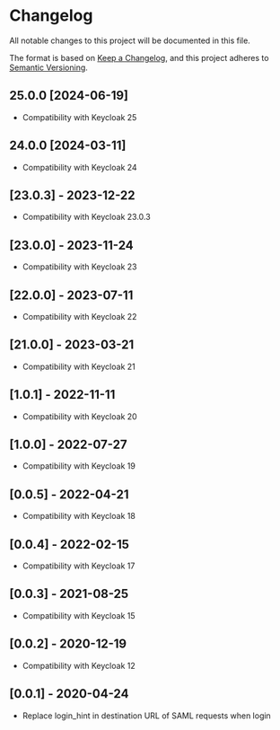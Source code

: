 # Changelog

All notable changes to this project will be documented in this file.

The format is based on [Keep a Changelog](https://keepachangelog.com/en/1.0.0/),
and this project adheres to [Semantic Versioning](https://semver.org/spec/v2.0.0.html).

## 25.0.0 [2024-06-19]

* Compatibility with Keycloak 25

## 24.0.0 [2024-03-11]

* Compatibility with Keycloak 24

## [23.0.3] - 2023-12-22

* Compatibility with Keycloak 23.0.3

## [23.0.0] - 2023-11-24

* Compatibility with Keycloak 23

## [22.0.0] - 2023-07-11

* Compatibility with Keycloak 22

## [21.0.0] - 2023-03-21

* Compatibility with Keycloak 21

## [1.0.1] - 2022-11-11

* Compatibility with Keycloak 20

## [1.0.0] - 2022-07-27

* Compatibility with Keycloak 19

## [0.0.5] - 2022-04-21

* Compatibility with Keycloak 18

## [0.0.4] - 2022-02-15

* Compatibility with Keycloak 17

## [0.0.3] - 2021-08-25

* Compatibility with Keycloak 15

## [0.0.2] - 2020-12-19

* Compatibility with Keycloak 12

## [0.0.1] - 2020-04-24

* Replace login_hint in destination URL of SAML requests when login
